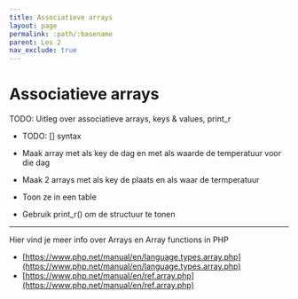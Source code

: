 ```yaml
---
title: Associatieve arrays 
layout: page 
permalink: :path/:basename 
parent: Les 2 
nav_exclude: true
---
```


# Associatieve arrays

TODO: Uitleg over associatieve arrays, keys & values, print_r

- TODO: [] syntax

- Maak array met als key de dag en met als waarde de temperatuur voor die dag
- Maak 2 arrays met als key de plaats en als waar de termperatuur
- Toon ze in een table
- Gebruik print_r() om de structuur te tonen


---

Hier vind je meer info over Arrays en Array functions in PHP

- [https://www.php.net/manual/en/language.types.array.php](https://www.php.net/manual/en/language.types.array.php)
- [https://www.php.net/manual/en/ref.array.php](https://www.php.net/manual/en/ref.array.php)

